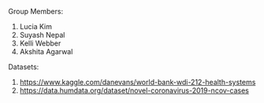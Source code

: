 Group Members: 
1. Lucia Kim
2. Suyash Nepal
3. Kelli Webber
4. Akshita Agarwal

Datasets:
1. https://www.kaggle.com/danevans/world-bank-wdi-212-health-systems
2. https://data.humdata.org/dataset/novel-coronavirus-2019-ncov-cases